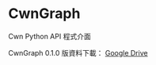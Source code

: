 CwnGraph
=========

Cwn Python API 程式介面

CwnGraph 0.1.0 版資料下載：
[Google Drive](https://drive.google.com/file/d/1opGRw490cAizoj2JHzR8UIZME3Mc65Ze/view?usp=sharing)